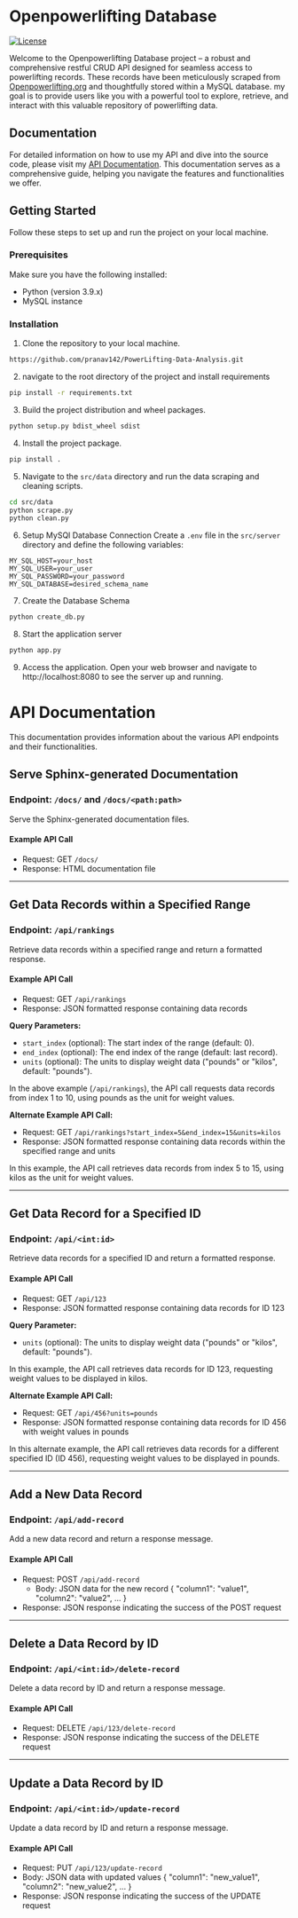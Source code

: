 # Openpowerlifting Database
[![License](https://img.shields.io/badge/license-MIT-blue.svg)](https://github.com/YourUsername/YourRepoName/blob/master/LICENSE)

Welcome to the Openpowerlifting Database project – a robust and comprehensive restful CRUD API designed for seamless access to powerlifting records. These records have been meticulously scraped from [Openpowerlifting.org](https://www.openpowerlifting.org/) and thoughtfully stored within a MySQL database. my goal is to provide users like you with a powerful tool to explore, retrieve, and interact with this valuable repository of powerlifting data.

## Documentation
For detailed information on how to use my API and dive into the source code, please visit my [API Documentation](https://openpowerlifting-server.orangebush-9d08bf9d.westus2.azurecontainerapps.io/docs/). This documentation serves as a comprehensive guide, helping you navigate the features and functionalities we offer.

## Getting Started

Follow these steps to set up and run the project on your local machine.

### Prerequisites

Make sure you have the following installed:

- Python (version 3.9.x)
- MySQL instance

### Installation

1. Clone the repository to your local machine.

```bash
https://github.com/pranav142/PowerLifting-Data-Analysis.git
```

2. navigate to the root directory of the project and install requirements
```bash
pip install -r requirements.txt
```

3. Build the project distribution and wheel packages.
```bash
python setup.py bdist_wheel sdist
```

4. Install the project package.
```bash
pip install .
```

5. Navigate to the `src/data` directory and run the data scraping and cleaning scripts.
```bash
cd src/data
python scrape.py
python clean.py
```

6. Setup MySQl Database Connection
Create a `.env` file in the `src/server` directory and define the following variables:
```.env
MY_SQL_HOST=your_host
MY_SQL_USER=your_user
MY_SQL_PASSWORD=your_password
MY_SQL_DATABASE=desired_schema_name
```

7. Create the Database Schema
```bash
python create_db.py
```

8. Start the application server
```bash
python app.py
```

9. Access the application.
Open your web browser and navigate to http://localhost:8080 to see the server up and running.

# API Documentation

This documentation provides information about the various API endpoints and their functionalities.

## Serve Sphinx-generated Documentation

### Endpoint: `/docs/` and `/docs/<path:path>`

Serve the Sphinx-generated documentation files.

#### Example API Call

- Request: GET `/docs/`
- Response: HTML documentation file

---

## Get Data Records within a Specified Range

### Endpoint: `/api/rankings`

Retrieve data records within a specified range and return a formatted response.

#### Example API Call

- Request: GET `/api/rankings`
- Response: JSON formatted response containing data records

**Query Parameters:**

- `start_index` (optional): The start index of the range (default: 0).
- `end_index` (optional): The end index of the range (default: last record).
- `units` (optional): The units to display weight data ("pounds" or "kilos", default: "pounds").  
  
In the above example (`/api/rankings`), the API call requests data records from index 1 to 10, using pounds as the unit for weight values.

**Alternate Example API Call:**

- Request: GET `/api/rankings?start_index=5&end_index=15&units=kilos`
- Response: JSON formatted response containing data records within the specified range and units

In this example, the API call retrieves data records from index 5 to 15, using kilos as the unit for weight values.

---

## Get Data Record for a Specified ID

### Endpoint: `/api/<int:id>`

Retrieve data records for a specified ID and return a formatted response.

#### Example API Call

- Request: GET `/api/123`
- Response: JSON formatted response containing data records for ID 123
  
**Query Parameter:**

- `units` (optional): The units to display weight data ("pounds" or "kilos", default: "pounds").

In this example, the API call retrieves data records for ID 123, requesting weight values to be displayed in kilos.

**Alternate Example API Call:**

- Request: GET `/api/456?units=pounds`
- Response: JSON formatted response containing data records for ID 456 with weight values in pounds

In this alternate example, the API call retrieves data records for a different specified ID (ID 456), requesting weight values to be displayed in pounds.

---

## Add a New Data Record

### Endpoint: `/api/add-record`

Add a new data record and return a response message.

#### Example API Call

- Request: POST `/api/add-record`
  - Body: JSON data for the new record
    {
    "column1": "value1",
    "column2": "value2",
    ...
    }
- Response: JSON response indicating the success of the POST request

---

## Delete a Data Record by ID

### Endpoint: `/api/<int:id>/delete-record`

Delete a data record by ID and return a response message.

#### Example API Call

- Request: DELETE `/api/123/delete-record`
- Response: JSON response indicating the success of the DELETE request

---

## Update a Data Record by ID

### Endpoint: `/api/<int:id>/update-record`

Update a data record by ID and return a response message.

#### Example API Call

- Request: PUT `/api/123/update-record`
- Body: JSON data with updated values
    {
    "column1": "new_value1",
    "column2": "new_value2",
    ...
    }
- Response: JSON response indicating the success of the UPDATE request
